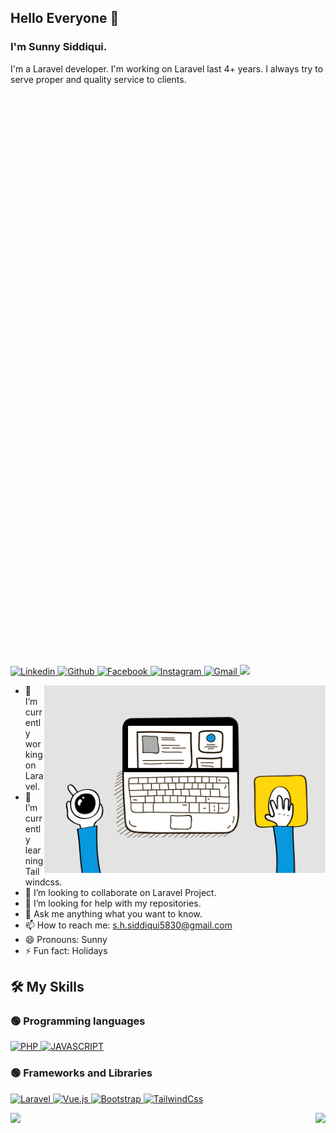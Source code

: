 ## Hello Everyone 👋
### I'm Sunny Siddiqui.
I'm a Laravel developer. I'm working on Laravel last 4+ years. I always try to serve proper and quality service to clients.

<canvas width="900" height="900" class="webgl-canvas js-globe-canvas" style="display: block; width: 900px; height: 900px;"></canvas>

<p align="left" dir="auto">
  <a href="https://www.linkedin.com/in/sanaul-haque-siddique-a10b6313a/" rel="nofollow">
    <img alt="Linkedin" title="Sunny Siddiqui Linkedin" src="https://img.shields.io/badge/LinkedIn-0077B5?style=for-the-badge&logo=linkedin&logoColor=white" style="max-width: 100%;">
  </a>
  <a href="https://github.com/siddiqui3035">
    <img alt="Github" title="Sunny Siddiqui Github" src="https://img.shields.io/badge/GitHub-100000?style=for-the-badge&logo=github&logoColor=white" style="max-width: 100%;">
  </a>
  <a href="https://facebook.com/sunnysiddiqui040" rel="nofollow">
    <img alt="Facebook" title="Sunny Siddiqui FaceBook" src="https://img.shields.io/badge/Facebook-1877F2?style=for-the-badge&logo=facebook&logoColor=white" style="max-width: 100%;">
  </a>
  <a href="https://www.instagram.com/sunnysiddique2" rel="nofollow">
    <img alt="Instagram" title="Sunny Siddiqui Instagram" src="https://img.shields.io/badge/Instagram-E4405F?style=for-the-badge&logo=instagram&logoColor=white" style="max-width: 100%;">
  </a>
  <a href="mailto:s.h.siddiqui5830@gmail.com">
    <img alt="Gmail" title="Sunny Siddiqui Gmail" src="https://img.shields.io/badge/Gmail-D14836?style=for-the-badge&logo=gmail&logoColor=white" style="max-width: 100%;">
  </a>
  <a target="_blank" rel="noopener noreferrer" href="https://raw.githubusercontent.com/ShahriarShafin/ShahriarShafin/main/Assets/handshake.gif">
    <img src="https://raw.githubusercontent.com/ShahriarShafin/ShahriarShafin/main/Assets/handshake.gif" width="100px" style="max-width: 100%;">
  </a> 
</p>

<p><a target="_blank" rel="noopener noreferrer" href="https://raw.githubusercontent.com/siddiqui3035/siddiqui3035/main/me.gif">
  <img align="right" alt="GIF" src="https://raw.githubusercontent.com/siddiqui3035/siddiqui3035/main/me.gif" width="450" height="300" style="max-width: 100%;">
</a></p>

- 🔭 I’m currently working on Laravel.
- 🌱 I’m currently learning Tailwindcss.
- 👯 I’m looking to collaborate on Laravel Project.
- 🤔 I’m looking for help with my repositories.
- 💬 Ask me anything what you want to know.
- 📫 How to reach me: s.h.siddiqui5830@gmail.com
- 😄 Pronouns: Sunny
- ⚡ Fun fact: Holidays

<h2 dir="auto"><a id="user-content-️-my-skills" class="anchor" aria-hidden="true" href="#️-my-skills"></a>🛠️ My Skills</h2>

<h3 dir="auto"><a id="user-content--programming-languages" class="anchor" aria-hidden="true" href="#-programming-languages"></a>🟢 Programming languages</h3>
<a href="https://www.php.net/" rel="nofollow">
  <img alt="PHP" src="https://img.shields.io/badge/php-858dbb?style=for-the-badge&logo=php&logoColor=white">
</a>
<a href="https://developer.mozilla.org/en-US/docs/Web/JavaScript" rel="nofollow">
  <img alt="JAVASCRIPT" src="https://img.shields.io/badge/javascript-efd71d?style=for-the-badge&logo=javascript&logoColor=black" style="max-width: 100%;">
</a>

<h3 dir="auto"><a id="user-content--frameworks-and-libraries" class="anchor" aria-hidden="true" href="#-frameworks-and-libraries"></a>🟢 Frameworks and Libraries</h3>
<a href="https://laravel.com" rel="nofollow"> 
  <img alt="Laravel" src="https://img.shields.io/badge/Laravel-fe291a?style=for-the-badge&logo=laravel&logoColor=white" style="max-width: 100%;">
</a>
<a href="https://vuejs.org" rel="nofollow"> 
  <img alt="Vue.js" src="https://img.shields.io/badge/Vuejs-41b783?style=for-the-badge&logo=vue.js&logoColor=white" style="max-width: 100%;">
</a>
<a href="https://getbootstrap.com" rel="nofollow">
  <img alt="Bootstrap" src="https://img.shields.io/badge/bootstrap-7a11f2?style=for-the-badge&logo=bootstrap&logoColor=white" style="max-width: 100%;">
</a> 
<a href="https://tailwindcss.com" rel="nofollow"> 
  <img alt="TailwindCss" src="https://img.shields.io/badge/tailwindcss-07b6d5?style=for-the-badge&logo=tailwindcss&logoColor=white" style="max-width: 100%;">
</a>

<p><a target="_blank" rel="noopener noreferrer" href="https://github-readme-stats.vercel.app/api/top-langs/?username=siddiqui3035">
  <img align="left" src="https://github-readme-stats.vercel.app/api/top-langs/?username=siddiqui3035" style="max-width: 100%;">
</a></p>

<p><a target="_blank" rel="noopener noreferrer" href="https://github-readme-stats.vercel.app/api?username=siddiqui3035&amp;show_icons=true">
  <img align="right" src="https://github-readme-stats.vercel.app/api?username=siddiqui3035&show_icons=true" style="max-width: 100%;">
</a></p>
